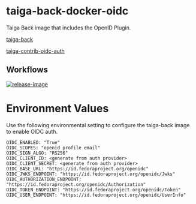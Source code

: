 # taiga-back-docker-oidc

Taiga Back image that includes the OpenID Plugin.

[taiga-back](https://github.com/taigaio/taiga-back)

[taiga-contrib-oidc-auth](https://github.com/taigaio/taiga-contrib-oidc-auth)


## Workflows

[![release-image](https://github.com/alexlebens/taiga-back-docker-oidc/actions/workflows/release-image.yml/badge.svg)](https://github.com/alexlebens/taiga-back-docker-oidc/actions/workflows/release-image.yml)


# Environment Values

Use the following environmental setting to configure the taiga-back image to enable OIDC auth.

```
OIDC_ENABLED: "True"
OIDC_SCOPES: "openid profile email"
OIDC_SIGN_ALGO: "RS256"
OIDC_CLIENT_ID: <generate from auth provider>
OIDC_CLIENT_SECRET: <generate from auth provider>
OIDC_BASE_URL: "https://id.fedoraproject.org/openidc"
OIDC_JWKS_ENDPOINT: "https://id.fedoraproject.org/openidc/Jwks"
OIDC_AUTHORIZATION_ENDPOINT: "https://id.fedoraproject.org/openidc/Authorization"
OIDC_TOKEN_ENDPOINT: "https://id.fedoraproject.org/openidc/Token"
OIDC_USER_ENDPOINT: "https://id.fedoraproject.org/openidc/UserInfo"
```
